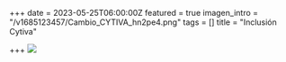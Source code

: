 +++
date = 2023-05-25T06:00:00Z
featured = true
imagen_intro = "/v1685123457/Cambio_CYTIVA_hn2pe4.png"
tags = []
title = "Inclusión Cytiva"

+++
![](https://res.cloudinary.com/novatec/v1685123456/cytiva-logo-vector_nadisr.png)